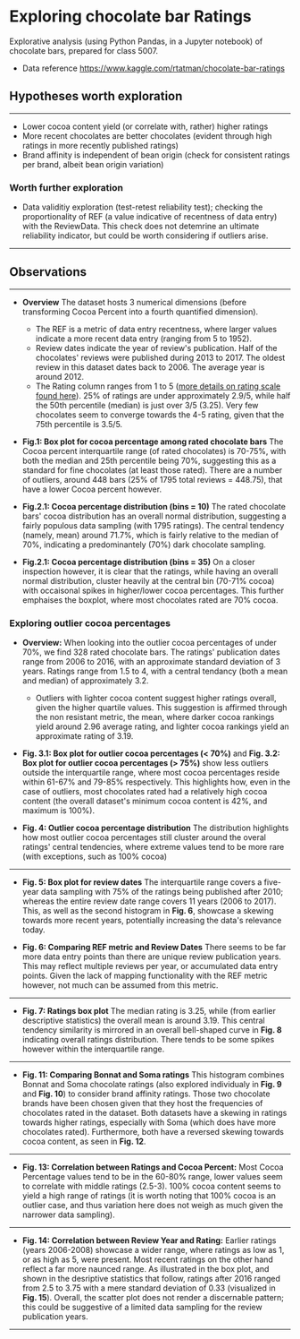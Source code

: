 # Exploring chocolate bar Ratings
Explorative analysis (using Python Pandas, in a Jupyter notebook) of chocolate bars, prepared for class 5007.
* Data reference https://www.kaggle.com/rtatman/chocolate-bar-ratings

## Hypotheses worth exploration 
___
* Lower cocoa content yield (or correlate with, rather) higher ratings
* More recent chocolates are better chocolates (evident through high ratings in more recently published ratings)
* Brand affinity is independent of bean origin (check for consistent ratings per brand, albeit bean origin variation)

### Worth further exploration 
* Data validitiy exploration (test-retest reliability test); checking the proportionality of REF (a value indicative of recentness of data entry) with the ReviewData. This check does not detemrine an ultimate reliability indicator, but could be worth considering if outliers arise. 

___
## Observations
___
* **Overview** The dataset hosts 3 numerical dimensions (before transforming Cocoa Percent into a fourth quantified dimension). 
    - The REF is a metric of data entry recentness, where larger values indicate a more recent data entry (ranging from 5 to 1952). 
    - Review dates indicate the year of review's publication. Half of the chocolates' reviews were published during 2013 to 2017. The oldest review in this dataset dates back to 2006. The average year is around 2012.
    - The Rating column ranges from 1 to 5 ([more details on rating scale found here](https://www.kaggle.com/rtatman/chocolate-bar-ratings)). 25% of ratings are under approximately 2.9/5, while half the 50th percentile (median) is just over 3/5 (3.25). Very few chocolates seem to converge towards the 4-5 rating, given that the 75th percentile is 3.5/5.

* **Fig.1: Box plot for cocoa percentage among rated chocolate bars** The Cocoa percent interquartile range (of rated chocolates) is 70-75%, with both the median and 25th percentile being 70%, suggesting this as a standard for fine chocolates (at least those rated). There are a number of outliers, around 448 bars (25% of 1795 total reviews = 448.75), that have a lower Cocoa percent however.

* **Fig.2.1: Cocoa percentage distribution (bins = 10)** The rated chocolate bars' cocoa distribution has an overall normal distribution, suggesting a fairly populous data sampling (with 1795 ratings). The central tendency (namely, mean) around 71.7%, which is fairly relative to the median of 70%, indicating a predominantely (70%) dark chocolate sampling.

* **Fig.2.1: Cocoa percentage distribution (bins = 35)** On a closer inspection however, it is clear that the ratings, while having an overall normal distribution, cluster heavily at the central bin (70-71% cocoa) with occaisonal spikes in higher/lower cocoa percentages. This further emphaises the boxplot, where most chocolates rated are 70% cocoa.

### Exploring outlier cocoa percentages
* **Overview:** When looking into the outlier cocoa percentages of under 70%, we find 328 rated chocolate bars. The ratings' publication dates range from 2006 to 2016, with an approximate standard deviation of 3 years. Ratings range from 1.5 to 4, with a central tendancy (both a mean and median) of approximately 3.2. 

    - Outliers with lighter cocoa content suggest higher ratings overall, given the higher quartile values. This suggestion is affirmed through the non resistant metric, the mean, where darker cocoa rankings yield around 2.96 average rating, and lighter cocoa rankings yield an approximate rating of 3.19.

* **Fig. 3.1: Box plot for outlier cocoa percentages (< 70%)** and **Fig.  3.2: Box plot for outlier cocoa percentages (> 75%)** show less outliers outside the interquartile range, where most cocoa percentages reside within 61-67% and 79-85% respectively. This highlights how, even in the case of outliers, most chocolates rated had a relatively high cocoa content (the overall dataset's minimum cocoa content is 42%, and maximum is 100%).

* **Fig. 4: Outlier cocoa percentage distribution** The distribution highlights how most outlier cocoa percentages still cluster around the overal ratings' central tendencies, where extreme values tend to be more rare (with exceptions, such as 100% cocoa) 

___
* **Fig. 5: Box plot for review dates** The interquartile range covers a five-year data sampling with 75% of the ratings being published after 2010; whereas the entire review date range covers 11 years (2006 to 2017). This, as well as the second histogram in **Fig. 6**, showcase a skewing towards more recent years, potentially increasing the data's relevance today.

* **Fig. 6: Comparing REF metric and Review Dates** There seems to be far more data entry points than there are unique review publication years. This may reflect multiple reviews per year, or accumulated data entry points. Given the lack of mapping functionality with the REF metric however, not much can be assumed from this metric. 
___
* **Fig. 7: Ratings box plot** The median rating is 3.25, while (from earlier descriptive statistics) the overall mean is around 3.19. This central tendency similarity is mirrored in an overall bell-shaped curve in **Fig. 8** indicating overall ratings distribution. There tends to be some spikes however within the interquartile range. 
___
* **Fig. 11: Comparing Bonnat and Soma ratings** This histogram combines Bonnat and Soma chocolate ratings (also explored individualy in **Fig. 9** and **Fig. 10**) to consider brand affinity ratings. Those two chocolate brands have been chosen given that they host the frequencies of chocolates rated in the dataset. Both datasets have a skewing in ratings towards higher ratings, especially with Soma (which does have more chocolates rated). Furthermore, both have a reversed skewing towards cocoa content, as seen in **Fig. 12**.
___
* **Fig. 13: Correlation between Ratings and Cocoa Percent:** Most Cocoa Percentage values tend to be in the 60-80% range, lower values seem to correlate with middle ratings (2.5-3). 100% cocoa content seems to yield a high range of ratings (it is worth noting that 100% cocoa is an outlier case, and thus variation here does not weigh as much given the narrower data sampling).
___
* **Fig. 14: Correlation between Review Year and Rating:** Earlier ratings (years 2006-2008) showcase a wider range, where ratings as low as 1, or as high as 5, were present. Most recent ratings on the other hand reflect a far more naunced range. As illustrated in the box plot, and shown in the desriptive statistics that follow, ratings after 2016 ranged from 2.5 to 3.75 with a mere standard deviation of 0.33 (visualized in **Fig. 15**). Overall, the scatter plot does not render a discernable pattern; this could be suggestive of a limited data sampling for the review publication years.
___

